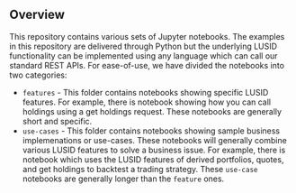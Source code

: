 ## Overview

This repository contains various sets of Jupyter notebooks. The examples in this repository are delivered through Python but the underlying LUSID functionality can be implemented using any language which can call our standard REST APIs. For ease-of-use, we have divided the notebooks into two categories:

* `features` - This folder contains notebooks showing specific LUSID features. For example, there is notebook showing how you can call holdings using a get holdings request. These notebooks are generally short and specific.
* `use-cases` - This folder contains notebooks showing sample business implemenations or use-cases. These notebooks will generally combine various LUSID features to solve a business issue. For example, there is notebook which uses the LUSID features of derived portfolios, quotes, and get holdings to backtest a trading strategy. These `use-case` notebooks are generally longer than the `feature` ones. 
